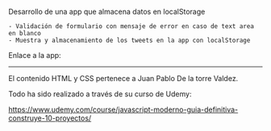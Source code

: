 Desarrollo de una app que almacena datos en localStorage

    - Validación de formulario con mensaje de error en caso de text area en blanco
    - Muestra y almacenamiento de los tweets en la app con localStorage

Enlace a la app: 

----------------------------------------------------------------------------------------

El contenido HTML y CSS pertenece a Juan Pablo De la torre Valdez. 


Todo ha sido realizado a través de su curso de Udemy:

https://www.udemy.com/course/javascript-moderno-guia-definitiva-construye-10-proyectos/
